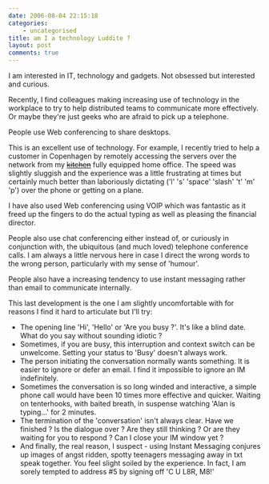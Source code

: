 ```yaml
---
date: 2006-08-04 22:15:18
categories:
    - uncategorised
title: am I a technology Luddite ?
layout: post
comments: true
---
```

I am interested in IT, technology and gadgets. Not obsessed but
interested and curious.

Recently, I find colleagues making increasing use of technology in the
workplace to try to help distributed teams to communicate more
effectively. Or maybe they're just geeks who are afraid to pick up a
telephone.

People use Web conferencing to share desktops.

This is an excellent use of technology. For example, I recently tried to
help a customer in Copenhagen by remotely accessing the servers over the
network from my
[~~kitchen~~](http://www.nbrightside.com/blog/2006/08/03/word-of-caution-2/)
fully equipped home office. The speed was slightly sluggish and the
experience was a little frustrating at times but certainly much better
than laboriously dictating ('l' 's' 'space' 'slash' 't' 'm' 'p') over
the phone or getting on a plane.

I have also used Web conferencing using VOIP which was fantastic as it
freed up the fingers to do the actual typing as well as pleasing the
financial director.

People also use chat conferencing either instead of, or curiously in
conjunction with, the ubiquitous (and much loved) telephone conference
calls. I am always a little nervous here in case I direct the wrong
words to the wrong person, particularly with my sense of 'humour'.

People also have a increasing tendency to use instant messaging rather
than email to communicate internally.

This last development is the one I am slightly uncomfortable with for
reasons I find it hard to articulate but I'll try:

-   The opening line 'Hi', 'Hello' or 'Are you busy ?'. It's like a
    blind date. What do you say without sounding idiotic ?
-   Sometimes, if you are busy, this interruption and context switch can
    be unwelcome. Setting your status to 'Busy' doesn't always work.
-   The person initiating the conversation normally wants something. It
    is easier to ignore or defer an email. I find it impossible to
    ignore an IM indefinitely.
-   Sometimes the conversation is so long winded and interactive, a
    simple phone call would have been 10 times more effective and
    quicker. Waiting on tenterhooks, with baited breath, in suspense
    watching 'Alan is typing...' for 2 minutes.
-   The termination of the 'conversation' isn't always clear. Have we
    finished ? Is the dialogue over ? Are they still thinking ? Or are
    they waiting for you to respond ? Can I close your IM window yet ?
-   And finally, the real reason, I suspect - using Instant Messaging
    conjures up images of angst ridden, spotty teenagers messaging away
    in txt speak together. You feel slight soiled by the experience. In
    fact, I am sorely tempted to address \#5 by signing off 'C U L8R,
    M8!'


